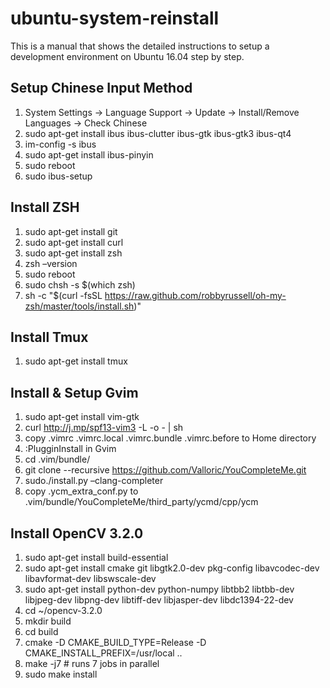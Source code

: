 # ubuntu-system-reinstall
This is a manual that shows the detailed instructions to setup a development environment on Ubuntu 16.04 step by step.
## Setup Chinese Input Method
1. System Settings -> Language Support -> Update -> Install/Remove Languages -> Check Chinese
2. sudo apt-get install ibus ibus-clutter ibus-gtk ibus-gtk3 ibus-qt4
3. im-config -s ibus
4. sudo apt-get install ibus-pinyin
5. sudo reboot
6. sudo ibus-setup
## Install ZSH
1. sudo apt-get install git
2. sudo apt-get install curl
3. sudo apt-get install zsh
4. zsh –version
5. sudo reboot
6. sudo chsh -s $(which zsh)
7. sh -c "$(curl -fsSL https://raw.github.com/robbyrussell/oh-my-zsh/master/tools/install.sh)"
## Install Tmux
1. sudo apt-get install tmux
## Install & Setup Gvim
1. sudo apt-get install vim-gtk
2. curl http://j.mp/spf13-vim3 -L -o - | sh
3. copy .vimrc .vimrc.local .vimrc.bundle .vimrc.before to Home directory
4. :PlugginInstall in Gvim
5. cd .vim/bundle/
6. git clone --recursive https://github.com/Valloric/YouCompleteMe.git
7. sudo./install.py –clang-completer
8. copy .ycm_extra_conf.py to .vim/bundle/YouCompleteMe/third_party/ycmd/cpp/ycm
## Install OpenCV 3.2.0
1. sudo apt-get install build-essential
2. sudo apt-get install cmake git libgtk2.0-dev pkg-config libavcodec-dev libavformat-dev libswscale-dev
3. sudo apt-get install python-dev python-numpy libtbb2 libtbb-dev libjpeg-dev libpng-dev libtiff-dev libjasper-dev libdc1394-22-dev
4. cd ~/opencv-3.2.0
5. mkdir build
6. cd build
7. cmake -D CMAKE_BUILD_TYPE=Release -D CMAKE_INSTALL_PREFIX=/usr/local ..
8. make -j7 # runs 7 jobs in parallel
9. sudo make install
